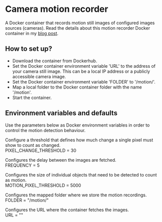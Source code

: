 # Camera motion recorder

A Docker container that records motion still images of configured images sources (cameras). Read the details about this motion recorder Docker container in my [blog post](https://www.smartlab.at/run-a-camera-motion-detector-in-a-docker-container/).

## How to set up?

- Download the container from Dockerhub.
- Set the Docker container environment variable 'URL' to the address of your camera still image. This can be a local IP address or a publicly accessible camera image.
- Set the Docker container environment variable 'FOLDER' to '/motion/'.
- Map a local folder to the Docker container folder with the name '/motion'.
- Start the container.

## Environment variables and defaults

Use the parameters below as Docker environment variables in order to control the motion detection behaviour.

Configure a threshold that defines how much change a single pixel must show to count as changed. \
PIXEL_CHANGE_THRESHOLD = 30

Configures the delay between the images are fetched.\
FREQUENCY = 5

Configures the size of individual objects that need to be detected to count as motion.\
MOTION_PIXEL_THRESHOLD = 5000

Configures the mapped folder where we store the motion recordings.\
FOLDER = "/motion/"

Configures the URL where the container fetches the images.\
URL = ""

